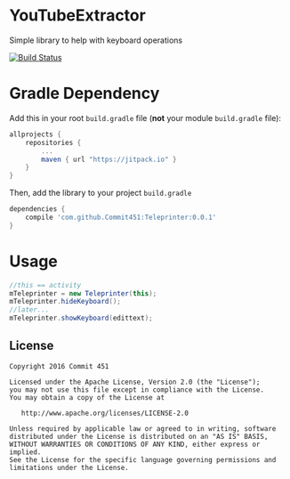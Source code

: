 # YouTubeExtractor
Simple library to help with keyboard operations

[![Build Status](https://travis-ci.org/Commit451/Teleprinter.svg?branch=master)](https://travis-ci.org/Commit451/Teleprinter)

# Gradle Dependency

Add this in your root `build.gradle` file (**not** your module `build.gradle` file):

```gradle
allprojects {
	repositories {
		...
		maven { url "https://jitpack.io" }
	}
}
```

Then, add the library to your project `build.gradle`
```gradle
dependencies {
    compile 'com.github.Commit451:Teleprinter:0.0.1'
}
```

# Usage
```java
//this == activity
mTeleprinter = new Teleprinter(this);
mTeleprinter.hideKeyboard();
//later...
mTeleprinter.showKeyboard(edittext);
```

License
--------

    Copyright 2016 Commit 451

    Licensed under the Apache License, Version 2.0 (the "License");
    you may not use this file except in compliance with the License.
    You may obtain a copy of the License at

       http://www.apache.org/licenses/LICENSE-2.0

    Unless required by applicable law or agreed to in writing, software
    distributed under the License is distributed on an "AS IS" BASIS,
    WITHOUT WARRANTIES OR CONDITIONS OF ANY KIND, either express or implied.
    See the License for the specific language governing permissions and
    limitations under the License.
